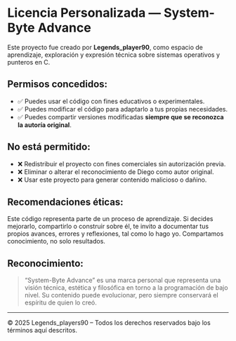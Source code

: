 # Licencia Personalizada — System-Byte Advance

Este proyecto fue creado por **Legends_player90**, como espacio de aprendizaje, exploración y expresión técnica sobre sistemas operativos y punteros en C.

## Permisos concedidos:

- ✅ Puedes usar el código con fines educativos o experimentales.
- ✅ Puedes modificar el código para adaptarlo a tus propias necesidades.
- ✅ Puedes compartir versiones modificadas **siempre que se reconozca la autoría original**.

## No está permitido:

- ❌ Redistribuir el proyecto con fines comerciales sin autorización previa.
- ❌ Eliminar o alterar el reconocimiento de Diego como autor original.
- ❌ Usar este proyecto para generar contenido malicioso o dañino.

## Recomendaciones éticas:

Este código representa parte de un proceso de aprendizaje. Si decides mejorarlo, compartirlo o construir sobre él, te invito a documentar tus propios avances, errores y reflexiones, tal como lo hago yo. Compartamos conocimiento, no solo resultados.

## Reconocimiento:

> “System-Byte Advance” es una marca personal que representa una visión técnica, estética y filosófica en torno a la programación de bajo nivel. Su contenido puede evolucionar, pero siempre conservará el espíritu de quien lo creó.

---

© 2025 Legends_players90 – Todos los derechos reservados bajo los términos aquí descritos.
